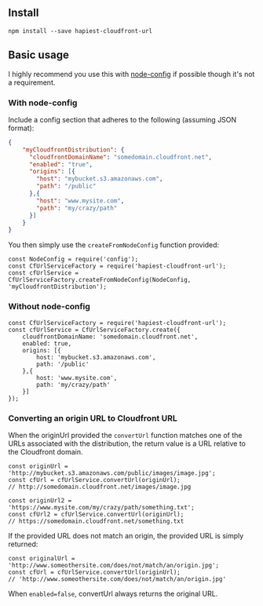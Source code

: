 ## Install

```npm install --save hapiest-cloudfront-url```

## Basic usage

I highly recommend you use this with [node-config](https://github.com/lorenwest/node-config) if possible though it's not a requirement.

### With node-config

Include a config section that adheres to the following (assuming JSON format):

```JSON
{
    "myCloudfrontDistribution": {
      "cloudfrontDomainName": "somedomain.cloudfront.net",
      "enabled": "true",
      "origins": [{
        "host": "mybucket.s3.amazonaws.com",
        "path": "/public"
      },{
        "host": "www.mysite.com",
        "path": "my/crazy/path"
      }]
    }
}
```

You then simply use the ```createFromNodeConfig``` function provided:

```
const NodeConfig = require('config');
const CfUrlServiceFactory = require('hapiest-cloudfront-url');
const cfUrlService = CfUrlServiceFactory.createFromNodeConfig(NodeConfig, 'myCloudfrontDistribution');
```

### Without node-config

```
const CfUrlServiceFactory = require('hapiest-cloudfront-url');
const cfUrlService = CfUrlServiceFactory.create({
    cloudfrontDomainName: 'somedomain.cloudfront.net',
    enabled: true,
    origins: [{
        host: 'mybucket.s3.amazonaws.com',
        path: '/public'
    },{
        host: 'www.mysite.com',
        path: 'my/crazy/path'
    }]
});
```

### Converting an origin URL to Cloudfront URL

When the originUrl provided the ```convertUrl``` function matches one of the URLs associated with the distribution,
the return value is a URL relative to the Cloudfront domain.

```
const originUrl = 'http://mybucket.s3.amazonaws.com/public/images/image.jpg';
const cfUrl = cfUrlService.convertUrl(originUrl);
// http://somedomain.cloudfront.net/images/image.jpg

const originUrl2 = 'https://www.mysite.com/my/crazy/path/something.txt';
const cfUrl2 = cfUrlService.convertUrl(originUrl);
// https://somedomain.cloudfront.net/something.txt
```

If the provided URL does not match an origin, the provided URL is simply returned:

```
const originalUrl = 'http://www.someothersite.com/does/not/match/an/origin.jpg';
const cfUrl = cfUrlService.convertUrl(originUrl);
// 'http://www.someothersite.com/does/not/match/an/origin.jpg'
```

When ```enabled=false```, convertUrl always returns the original URL.